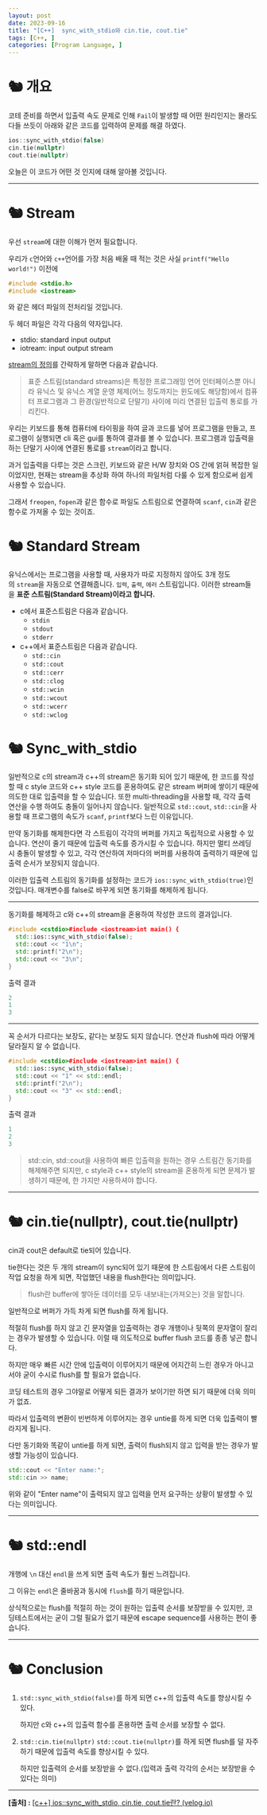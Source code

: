 ```yaml
---
layout: post
date: 2023-09-16
title: "[C++]  sync_with_stdio와 cin.tie, cout.tie"
tags: [C++, ]
categories: [Program Language, ]
---
```



# 🐿️ 개요


코테 준비를 하면서 입출력 속도 문제로 인해 `Fail`이 발생할 때 어떤 원리인지는 몰라도 다들 쓰듯이 아래와 같은 코드를 입력하여 문제를 해결 하였다.


```c++
ios::sync_with_stdio(false)
cin.tie(nullptr)
cout.tie(nullptr)
```


오늘은 이 코드가 어떤 것 인지에 대해 알아볼 것입니다.


---


# 🐿️ Stream


우선 `stream`에 대한 이해가 먼저 필요합니다.


우리가 `c`언어와 `c++`언어를 가장 처음 배울 때 적는 것은 사실 `printf("Hello world!")` 이전에


```c++
#include <stdio.h>
#include <iostream>
```


와 같은 헤더 파일의 전처리일 것입니다.


두 헤더 파일은 각각 다음의 약자입니다.

- stdio: standard input output
- iotream: input output stream

[stream의 정의](https://ko.wikipedia.org/wiki/%ED%91%9C%EC%A4%80_%EC%8A%A4%ED%8A%B8%EB%A6%BC)를 간략하게 말하면 다음과 같습니다.


> 표준 스트림(standard streams)은 특정한 프로그래밍 언어 인터페이스뿐 아니라 유닉스 및 유닉스 계열 운영 체제(어느 정도까지는 윈도에도 해당함)에서 컴퓨터 프로그램과 그 환경(일반적으로 단말기) 사이에 미리 연결된 입출력 통로를 가리킨다.


우리는 키보드를 통해 컴퓨터에 타이핑을 하여 글과 코드를 넣어 프로그램을 만들고, 프로그램이 실행되면 cli 혹은 gui를 통하여 결과를 볼 수 있습니다. 프로그램과 입출력을 하는 단말기 사이에 연결된 통로를 `stream`이라고 합니다.


과거 입출력을 다루는 것은 스크린, 키보드와 같은 H/W 장치와 OS 간에 얽혀 복잡한 일이었지만, 현재는 stream을 추상화 하여 하나의 파일처럼 다룰 수 있게 함으로써 쉽게 사용할 수 있습니다.


그래서 `freopen`, `fopen`과 같은 함수로 파일도 스트림으로 연결하여 `scanf`, `cin`과 같은 함수로 가져올 수 있는 것이죠.


# 🐿️ Standard Stream


유닉스에서는 프로그램을 사용할 때, 사용자가 따로 지정하지 않아도 3개 정도의 `stream`을 자동으로 연결해줍니다. `입력`, `출력`, `에러` 스트림입니다. 이러한 stream들을 **표준 스트림(Standard Stream)이라고 합니다.**

- c에서 표준스트림은 다음과 같습니다.
	- `stdin`
	- `stdout`
	- `stderr`
- c++에서 표준스트림은 다음과 같습니다.
	- `std::cin`
	- `std::cout`
	- `std::cerr`
	- `std::clog`
	- `std::wcin`
	- `std::wcout`
	- `std::wcerr`
	- `std::wclog`

# 🐿️ Sync_with_stdio


일반적으로 c의 stream과 c++의 stream은 동기화 되어 있기 때문에, 한 코드를 작성할 때 c style 코드와 c++ style 코드를 혼용하여도 같은 stream 버퍼에 쌓이기 때문에 의도한 대로 입출력을 할 수 있습니다. 또한 multi-threading을 사용할 때, 각각 출력 연산을 수행 하여도 충돌이 일어나지 않습니다. 일반적으로 `std::cout`, `std::cin`을 사용할 때 프로그램의 속도가 `scanf`, `printf`보다 느린 이유입니다.


만약 동기화를 해제한다면 각 스트림이 각각의 버퍼를 가지고 독립적으로 사용할 수 있습니다. 연산이 줄기 때문에 입출력 속도를 증가시킬 수 있습니다. 하지만 멀티 쓰레딩 시 충돌이 발생할 수 있고, 각각 연산하여 저마다의 버퍼를 사용하여 출력하기 때문에 입출력 순서가 보장되지 않습니다.


이러한 입출력 스트림의 동기화를 설정하는 코드가 `ios::sync_with_stdio(true)`인 것입니다. 매개변수를 false로 바꾸게 되면 동기화를 해제하게 됩니다.


---


동기화를 해제하고 c와 c++의 stream을 혼용하여 작성한 코드의 결과입니다.


```c++
#include <cstdio>#include <iostream>int main() {
  std::ios::sync_with_stdio(false);
  std::cout << "1\n";
  std::printf("2\n");
  std::cout << "3\n";
}
```


출력 결과


```c++
2
1
3
```


---


꼭 순서가 다르다는 보장도, 같다는 보장도 되지 않습니다. 연산과 flush에 따라 어떻게 달라질지 알 수 없습니다.


```c++
#include <cstdio>#include <iostream>int main() {
  std::ios::sync_with_stdio(false);
  std::cout << "1" << std::endl;
  std::printf("2\n");
  std::cout << "3" << std::endl;
}
```


출력 결과


```c++
1
2
3
```


> std::cin, std::cout을 사용하여 빠른 입출력을 원하는 경우 스트림간 동기화를 해제해주면 되지만, c style과 c++ style의 stream을 혼용하게 되면 문제가 발생하기 때문에, 한 가지만 사용하셔야 합니다.


---


# 🐿️ cin.tie(nullptr), cout.tie(nullptr)


cin과 cout은 default로 tie되어 있습니다.


tie한다는 것은 두 개의 stream이 sync되어 있기 때문에 한 스트림에서 다른 스트림이 작업 요청을 하게 되면, 작업했던 내용을 flush한다는 의미입니다.


> flush란 buffer에 쌓아둔 데이터를 모두 내보내는(가져오는) 것을 말합니다.


일반적으로 버퍼가 가득 차게 되면 flush를 하게 됩니다.


적절히 flush를 하지 않고 긴 문자열을 입출력하는 경우 개행이나 뒷쪽의 문자열이 잘리는 경우가 발생할 수 있습니다. 이럴 때 의도적으로 buffer flush 코드를 종종 넣곤 합니다.


하지만 매우 빠른 시간 안에 입출력이 이루어지기 때문에 어지간히 느린 경우가 아니고서야 굳이 수시로 flush를 할 필요가 없습니다.


코딩 테스트의 경우 그야말로 어떻게 되든 결과가 보이기만 하면 되기 때문에 더욱 의미가 없죠.


따라서 입출력의 변환이 빈번하게 이루어지는 경우 untie를 하게 되면 더욱 입출력이 빨라지게 됩니다.


다만 동기화와 똑같이 untie를 하게 되면, 출력이 flush되지 않고 입력을 받는 경우가 발생할 가능성이 있습니다.


```c++
std::cout << "Enter name:";
std::cin >> name;
```


위와 같이 "Enter name"이 출력되지 않고 입력을 먼저 요구하는 상황이 발생할 수 있다는 의미입니다.


---


# 🐿️ std::endl


개행에 `\n` 대신 `endl`을 쓰게 되면 출력 속도가 훨씬 느려집니다.


그 이유는 `endl`은 줄바꿈과 동시에 `flush`를 하기 때문입니다.


상식적으로는 flush를 적절히 하는 것이 원하는 입출력 순서를 보장받을 수 있지만, 코딩테스트에서는 굳이 그럴 필요가 없기 때문에 escape sequence를 사용하는 편이 좋습니다.


---


# 🐿️ Conclusion

1. `std::sync_with_stdio(false)`를 하게 되면 c++의 입출력 속도를 향상시킬 수 있다.

	하지만 c와 c++의 입출력 함수를 혼용하면 출력 순서를 보장할 수 없다.

2. `std::cin.tie(nullptr)` `std::cout.tie(nullptr)`를 하게 되면 flush를 덜 자주 하기 때문에 입출력 속도를 향상시킬 수 있다.

	하지만 입출력의 순서를 보장받을 수 없다.(입력과 출력 각각의 순서는 보장받을 수 있다는 의미)


---


**[출처] :** [[c++] ios::sync_with_stdio, cin.tie, cout.tie란? (velog.io)](https://velog.io/@d2h10s/c-iossyncwithstdio%EB%9E%80)

